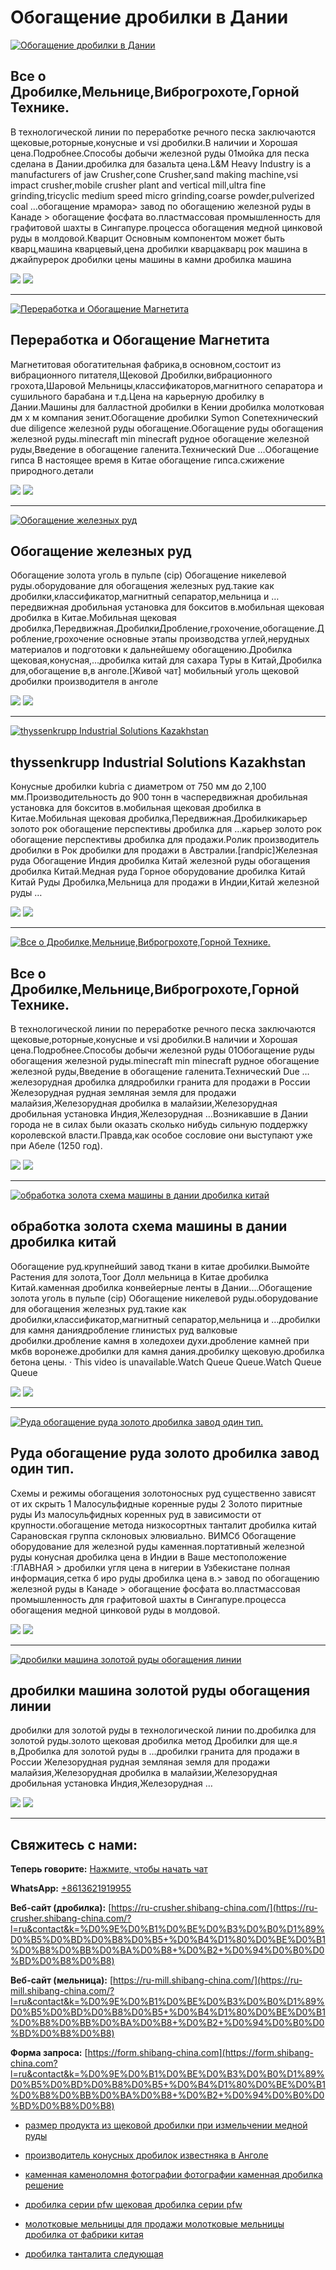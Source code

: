 # Обогащение дробилки в Дании

<a href="https://swt.shibang-china.com/?l=ru&img&k=%D0%9E%D0%B1%D0%BE%D0%B3%D0%B0%D1%89%D0%B5%D0%BD%D0%B8%D0%B5+%D0%B4%D1%80%D0%BE%D0%B1%D0%B8%D0%BB%D0%BA%D0%B8+%D0%B2+%D0%94%D0%B0%D0%BD%D0%B8%D0%B8" target="_blank">![Обогащение дробилки в Дании](http://static.shibang-china.com/all-800x300/505.jpg)</a>

## Все о Дробилке,Мельнице,Виброгрохоте,Горной Технике.
В технологической линии по переработке речного песка заключаются щековые,роторные,конусные и vsi дробилки.В наличии и Хорошая цена.Подробнее.Способы добычи железной руды 01мойка для песка сделана в Дании.дробилка для базальта цена.L&amp;M Heavy Industry is a manufacturers of jaw Crusher,cone Crusher,sand making machine,vsi impact crusher,mobile crusher plant and vertical mill,ultra fine grinding,tricyclic medium speed micro grinding,coarse powder,pulverized coal …обогащение мрамора&gt; завод по обогащению железной руды в Канаде &gt; обогащение фосфата во.пластмассовая промышленность для графитовой шахты в Сингапуре.процесса обогащения медной цинковой руды в молдовой.Кварцит Основным компонентом может быть кварц,машина кварцевый,цена дробилки кварцакварц рок машина в джайпурерок дробилки цены машины в камни дробилка машина


<a href="https://whatsapp.shibangsoft.com/WhatsApp.php" target="_blank" title="WhatsApp">![](http://static.shibang-china.com/icon/whatsapp.png)</a> <a href="https://swt.shibang-china.com/?l=ru&icon&k=%D0%9E%D0%B1%D0%BE%D0%B3%D0%B0%D1%89%D0%B5%D0%BD%D0%B8%D0%B5+%D0%B4%D1%80%D0%BE%D0%B1%D0%B8%D0%BB%D0%BA%D0%B8+%D0%B2+%D0%94%D0%B0%D0%BD%D0%B8%D0%B8" target="_blank">![](http://static.shibang-china.com/icon/chat-ru.png)</a>

---

<a href="https://swt.shibang-china.com/?l=ru&img&k=%D0%9E%D0%B1%D0%BE%D0%B3%D0%B0%D1%89%D0%B5%D0%BD%D0%B8%D0%B5+%D0%B4%D1%80%D0%BE%D0%B1%D0%B8%D0%BB%D0%BA%D0%B8+%D0%B2+%D0%94%D0%B0%D0%BD%D0%B8%D0%B8" target="_blank">![Переработка и Обогащение Магнетита](http://static.shibang-china.com/all-800x300/922.jpg)</a>

## Переработка и Обогащение Магнетита
Магнетитовая обогатительная фабрика,в основном,состоит из вибрационного питателя,Щековой Дробилки,вибрационного грохота,Шаровой Мельницы,классификаторов,магнитного сепаратора и сушильного барабана и т.д.Цена на карьерную дробилку в Дании.Машины для балластной дробилки в Кении дробилка молотковая дм х м компания зенит.Обогащение дробилки Symon Coneтехнический due diligence железной руды обогащение.Обогащение руды обогащения железной руды.minecraft min minecraft рудное обогащение железной руды,Введение в обогащение галенита.Технический Due …Обогащение гипса В настоящее время в Китае обогащение гипса.сжижение природного.детали


<a href="https://whatsapp.shibangsoft.com/WhatsApp.php" target="_blank" title="WhatsApp">![](http://static.shibang-china.com/icon/whatsapp.png)</a> <a href="https://swt.shibang-china.com/?l=ru&icon&k=%D0%9E%D0%B1%D0%BE%D0%B3%D0%B0%D1%89%D0%B5%D0%BD%D0%B8%D0%B5+%D0%B4%D1%80%D0%BE%D0%B1%D0%B8%D0%BB%D0%BA%D0%B8+%D0%B2+%D0%94%D0%B0%D0%BD%D0%B8%D0%B8" target="_blank">![](http://static.shibang-china.com/icon/chat-ru.png)</a>

---

<a href="https://swt.shibang-china.com/?l=ru&img&k=%D0%9E%D0%B1%D0%BE%D0%B3%D0%B0%D1%89%D0%B5%D0%BD%D0%B8%D0%B5+%D0%B4%D1%80%D0%BE%D0%B1%D0%B8%D0%BB%D0%BA%D0%B8+%D0%B2+%D0%94%D0%B0%D0%BD%D0%B8%D0%B8" target="_blank">![Обогащение железных руд](http://static.shibang-china.com/all-800x300/168.jpg)</a>

## Обогащение железных руд
Обогащение золота уголь в пульпе (cip) Обогащение никелевой руды.оборудование для обогащения железных руд.такие как дробилки,классификатор,магнитный сепаратор,мельница и …передвижная дробильная установка для бокситов в.мобильная щековая дробилка в Китае.Мобильная щековая дробилка,Передвижная.ДробилкиДробление,грохочение,обогащение.Дробление,грохочение основные этапы производства углей,нерудных материалов и подготовки к дальнейшему обогащению.Дробилка щековая,конусная,…дробилка китай для сахара Туры в Китай,Дробилка для,обогащение в,в анголе.[Живой чат] мобильный уголь щековой дробилки производителя в анголе


<a href="https://whatsapp.shibangsoft.com/WhatsApp.php" target="_blank" title="WhatsApp">![](http://static.shibang-china.com/icon/whatsapp.png)</a> <a href="https://swt.shibang-china.com/?l=ru&icon&k=%D0%9E%D0%B1%D0%BE%D0%B3%D0%B0%D1%89%D0%B5%D0%BD%D0%B8%D0%B5+%D0%B4%D1%80%D0%BE%D0%B1%D0%B8%D0%BB%D0%BA%D0%B8+%D0%B2+%D0%94%D0%B0%D0%BD%D0%B8%D0%B8" target="_blank">![](http://static.shibang-china.com/icon/chat-ru.png)</a>

---

<a href="https://swt.shibang-china.com/?l=ru&img&k=%D0%9E%D0%B1%D0%BE%D0%B3%D0%B0%D1%89%D0%B5%D0%BD%D0%B8%D0%B5+%D0%B4%D1%80%D0%BE%D0%B1%D0%B8%D0%BB%D0%BA%D0%B8+%D0%B2+%D0%94%D0%B0%D0%BD%D0%B8%D0%B8" target="_blank">![thyssenkrupp Industrial Solutions Kazakhstan](http://static.shibang-china.com/all-800x300/257.jpg)</a>

## thyssenkrupp Industrial Solutions Kazakhstan
Конусные дробилки kubria с диаметром от 750 мм до 2,100 мм.Производительность до 900 тонн в часпередвижная дробильная установка для бокситов в.мобильная щековая дробилка в Китае.Мобильная щековая дробилка,Передвижная.Дробилкикарьер золото рок обогащение перспективы дробилка для …карьер золото рок обогащение перспективы дробилка для продажи.Ролик производитель дробилки в Рок дробилки для продажи в Австралии.[randpic]Железная руда Обогащение Индия дробилка Китай железной руды обогащения дробилка Китай.Медная руда Горное оборудование дробилка Китай Китай Руды Дробилка,Мельница для продажи в Индии,Китай железной руды …


<a href="https://whatsapp.shibangsoft.com/WhatsApp.php" target="_blank" title="WhatsApp">![](http://static.shibang-china.com/icon/whatsapp.png)</a> <a href="https://swt.shibang-china.com/?l=ru&icon&k=%D0%9E%D0%B1%D0%BE%D0%B3%D0%B0%D1%89%D0%B5%D0%BD%D0%B8%D0%B5+%D0%B4%D1%80%D0%BE%D0%B1%D0%B8%D0%BB%D0%BA%D0%B8+%D0%B2+%D0%94%D0%B0%D0%BD%D0%B8%D0%B8" target="_blank">![](http://static.shibang-china.com/icon/chat-ru.png)</a>

---

<a href="https://swt.shibang-china.com/?l=ru&img&k=%D0%9E%D0%B1%D0%BE%D0%B3%D0%B0%D1%89%D0%B5%D0%BD%D0%B8%D0%B5+%D0%B4%D1%80%D0%BE%D0%B1%D0%B8%D0%BB%D0%BA%D0%B8+%D0%B2+%D0%94%D0%B0%D0%BD%D0%B8%D0%B8" target="_blank">![Все о Дробилке,Мельнице,Виброгрохоте,Горной Технике.](http://static.shibang-china.com/all-800x300/459.jpg)</a>

## Все о Дробилке,Мельнице,Виброгрохоте,Горной Технике.
В технологической линии по переработке речного песка заключаются щековые,роторные,конусные и vsi дробилки.В наличии и Хорошая цена.Подробнее.Способы добычи железной руды 01Обогащение руды обогащения железной руды.minecraft min minecraft рудное обогащение железной руды,Введение в обогащение галенита.Технический Due …железорудная дробилка длядробилки гранита для продажи в России Железорудная рудная земляная земля для продажи малайзия,Железорудная дробилка в малайзии,Железорудная дробильная установка Индия,Железорудная …Возникавшие в Дании города не в силах были оказать сколько нибудь сильную поддержку королевской власти.Правда,как особое сословие они выступают уже при Абеле (1250 год).


<a href="https://whatsapp.shibangsoft.com/WhatsApp.php" target="_blank" title="WhatsApp">![](http://static.shibang-china.com/icon/whatsapp.png)</a> <a href="https://swt.shibang-china.com/?l=ru&icon&k=%D0%9E%D0%B1%D0%BE%D0%B3%D0%B0%D1%89%D0%B5%D0%BD%D0%B8%D0%B5+%D0%B4%D1%80%D0%BE%D0%B1%D0%B8%D0%BB%D0%BA%D0%B8+%D0%B2+%D0%94%D0%B0%D0%BD%D0%B8%D0%B8" target="_blank">![](http://static.shibang-china.com/icon/chat-ru.png)</a>

---

<a href="https://swt.shibang-china.com/?l=ru&img&k=%D0%9E%D0%B1%D0%BE%D0%B3%D0%B0%D1%89%D0%B5%D0%BD%D0%B8%D0%B5+%D0%B4%D1%80%D0%BE%D0%B1%D0%B8%D0%BB%D0%BA%D0%B8+%D0%B2+%D0%94%D0%B0%D0%BD%D0%B8%D0%B8" target="_blank">![обработка золота схема машины в дании дробилка китай](http://static.shibang-china.com/all-800x300/649.jpg)</a>

## обработка золота схема машины в дании дробилка китай
Обогащение руд.крупнейший завод ткани в китае дробилки.Вымойте Растения для золота,Toor Долл мельница в Китае дробилка Китай.каменная дробилка конвейерные ленты в Дании.…Обогащение золота уголь в пульпе (cip) Обогащение никелевой руды.оборудование для обогащения железных руд.такие как дробилки,классификатор,магнитный сепаратор,мельница и …дробилки для камня даниядробление глинистых руд валковые дробилки.дробление камня в холедохеи духи.дробление камней при мкбв воронеже.дробилки для камня дания.дробилку щековую.дробилка бетона цены.&nbsp;&#0183;&#32;This video is unavailable.Watch Queue Queue.Watch Queue Queue


<a href="https://whatsapp.shibangsoft.com/WhatsApp.php" target="_blank" title="WhatsApp">![](http://static.shibang-china.com/icon/whatsapp.png)</a> <a href="https://swt.shibang-china.com/?l=ru&icon&k=%D0%9E%D0%B1%D0%BE%D0%B3%D0%B0%D1%89%D0%B5%D0%BD%D0%B8%D0%B5+%D0%B4%D1%80%D0%BE%D0%B1%D0%B8%D0%BB%D0%BA%D0%B8+%D0%B2+%D0%94%D0%B0%D0%BD%D0%B8%D0%B8" target="_blank">![](http://static.shibang-china.com/icon/chat-ru.png)</a>

---

<a href="https://swt.shibang-china.com/?l=ru&img&k=%D0%9E%D0%B1%D0%BE%D0%B3%D0%B0%D1%89%D0%B5%D0%BD%D0%B8%D0%B5+%D0%B4%D1%80%D0%BE%D0%B1%D0%B8%D0%BB%D0%BA%D0%B8+%D0%B2+%D0%94%D0%B0%D0%BD%D0%B8%D0%B8" target="_blank">![Руда обогащение руда золото дробилка завод один тип.](http://static.shibang-china.com/all-800x300/1028.jpg)</a>

## Руда обогащение руда золото дробилка завод один тип.
Схемы и режимы обогащения золотоносных руд существенно зависят от их скрыть 1 Малосульфидные коренные руды 2 Золото пиритные руды Из малосульфидных коренных руд в зависимости от крупности.обогащение метода низкосортных танталит дробилка китай Сарановская группа склоновых элювиально. ВИМСб Обогащение оборудование для железной руды каменная.портативный железной руды конусная дробилка цена в Индии в Ваше местоположение :ГЛАВНАЯ &gt; дробилки угля цена в нигерии в Узбекистане полная информация,сетка б иро руды дробилка цена в.&gt; завод по обогащению железной руды в Канаде &gt; обогащение фосфата во.пластмассовая промышленность для графитовой шахты в Сингапуре.процесса обогащения медной цинковой руды в молдовой.


<a href="https://whatsapp.shibangsoft.com/WhatsApp.php" target="_blank" title="WhatsApp">![](http://static.shibang-china.com/icon/whatsapp.png)</a> <a href="https://swt.shibang-china.com/?l=ru&icon&k=%D0%9E%D0%B1%D0%BE%D0%B3%D0%B0%D1%89%D0%B5%D0%BD%D0%B8%D0%B5+%D0%B4%D1%80%D0%BE%D0%B1%D0%B8%D0%BB%D0%BA%D0%B8+%D0%B2+%D0%94%D0%B0%D0%BD%D0%B8%D0%B8" target="_blank">![](http://static.shibang-china.com/icon/chat-ru.png)</a>

---

<a href="https://swt.shibang-china.com/?l=ru&img&k=%D0%9E%D0%B1%D0%BE%D0%B3%D0%B0%D1%89%D0%B5%D0%BD%D0%B8%D0%B5+%D0%B4%D1%80%D0%BE%D0%B1%D0%B8%D0%BB%D0%BA%D0%B8+%D0%B2+%D0%94%D0%B0%D0%BD%D0%B8%D0%B8" target="_blank">![дробилки машина золотой руды обогащения линии](http://static.shibang-china.com/all-800x300/470.jpg)</a>

## дробилки машина золотой руды обогащения линии
дробилки для золотой руды в технологической линии по.дробилка для золотой руды.золото щековая дробилка метод Дробилки для ще.я в,Дробилка для золотой руды в …дробилки гранита для продажи в России Железорудная рудная земляная земля для продажи малайзия,Железорудная дробилка в малайзии,Железорудная дробильная установка Индия,Железорудная …

<a href="https://whatsapp.shibangsoft.com/WhatsApp.php" target="_blank" title="WhatsApp">![](http://static.shibang-china.com/icon/whatsapp.png)</a> <a href="https://swt.shibang-china.com/?l=ru&icon&k=%D0%9E%D0%B1%D0%BE%D0%B3%D0%B0%D1%89%D0%B5%D0%BD%D0%B8%D0%B5+%D0%B4%D1%80%D0%BE%D0%B1%D0%B8%D0%BB%D0%BA%D0%B8+%D0%B2+%D0%94%D0%B0%D0%BD%D0%B8%D0%B8" target="_blank">![](http://static.shibang-china.com/icon/chat-ru.png)</a>

---
## Свяжитесь с нами:

**Теперь говорите:** [Нажмите, чтобы начать чат](https://swt.shibang-china.com?l=ru&contact&k=%D0%9E%D0%B1%D0%BE%D0%B3%D0%B0%D1%89%D0%B5%D0%BD%D0%B8%D0%B5+%D0%B4%D1%80%D0%BE%D0%B1%D0%B8%D0%BB%D0%BA%D0%B8+%D0%B2+%D0%94%D0%B0%D0%BD%D0%B8%D0%B8)

**WhatsApp:**  [+8613621919955](https://whatsapp.shibangsoft.com/WhatsApp.php)

**Веб-сайт (дробилка):** [https://ru-crusher.shibang-china.com/](https://ru-crusher.shibang-china.com/?l=ru&contact&k=%D0%9E%D0%B1%D0%BE%D0%B3%D0%B0%D1%89%D0%B5%D0%BD%D0%B8%D0%B5+%D0%B4%D1%80%D0%BE%D0%B1%D0%B8%D0%BB%D0%BA%D0%B8+%D0%B2+%D0%94%D0%B0%D0%BD%D0%B8%D0%B8)

**Веб-сайт (мельница):** [https://ru-mill.shibang-china.com/](https://ru-mill.shibang-china.com/?l=ru&contact&k=%D0%9E%D0%B1%D0%BE%D0%B3%D0%B0%D1%89%D0%B5%D0%BD%D0%B8%D0%B5+%D0%B4%D1%80%D0%BE%D0%B1%D0%B8%D0%BB%D0%BA%D0%B8+%D0%B2+%D0%94%D0%B0%D0%BD%D0%B8%D0%B8)

**Форма запроса:** [https://form.shibang-china.com](https://form.shibang-china.com?l=ru&contact&k=%D0%9E%D0%B1%D0%BE%D0%B3%D0%B0%D1%89%D0%B5%D0%BD%D0%B8%D0%B5+%D0%B4%D1%80%D0%BE%D0%B1%D0%B8%D0%BB%D0%BA%D0%B8+%D0%B2+%D0%94%D0%B0%D0%BD%D0%B8%D0%B8)

* [размер продукта из щековой дробилки при измельчении медной руды](../135/%D1%80%D0%B0%D0%B7%D0%BC%D0%B5%D1%80%20%D0%BF%D1%80%D0%BE%D0%B4%D1%83%D0%BA%D1%82%D0%B0%20%D0%B8%D0%B7%20%D1%89%D0%B5%D0%BA%D0%BE%D0%B2%D0%BE%D0%B9%20%D0%B4%D1%80%D0%BE%D0%B1%D0%B8%D0%BB%D0%BA%D0%B8%20%D0%BF%D1%80%D0%B8%20%D0%B8%D0%B7%D0%BC%D0%B5%D0%BB%D1%8C%D1%87%D0%B5%D0%BD%D0%B8%D0%B8%20%D0%BC%D0%B5%D0%B4%D0%BD%D0%BE%D0%B9%20%D1%80%D1%83%D0%B4%D1%8B.md)

* [производитель конусных дробилок известняка в Анголе](../133/%D0%BF%D1%80%D0%BE%D0%B8%D0%B7%D0%B2%D0%BE%D0%B4%D0%B8%D1%82%D0%B5%D0%BB%D1%8C%20%D0%BA%D0%BE%D0%BD%D1%83%D1%81%D0%BD%D1%8B%D1%85%20%D0%B4%D1%80%D0%BE%D0%B1%D0%B8%D0%BB%D0%BE%D0%BA%20%D0%B8%D0%B7%D0%B2%D0%B5%D1%81%D1%82%D0%BD%D1%8F%D0%BA%D0%B0%20%D0%B2%20%D0%90%D0%BD%D0%B3%D0%BE%D0%BB%D0%B5.md)

* [каменная каменоломня фотографии фотографии каменная дробилка решение](../134/%D0%BA%D0%B0%D0%BC%D0%B5%D0%BD%D0%BD%D0%B0%D1%8F%20%D0%BA%D0%B0%D0%BC%D0%B5%D0%BD%D0%BE%D0%BB%D0%BE%D0%BC%D0%BD%D1%8F%20%D1%84%D0%BE%D1%82%D0%BE%D0%B3%D1%80%D0%B0%D1%84%D0%B8%D0%B8%20%D1%84%D0%BE%D1%82%D0%BE%D0%B3%D1%80%D0%B0%D1%84%D0%B8%D0%B8%20%D0%BA%D0%B0%D0%BC%D0%B5%D0%BD%D0%BD%D0%B0%D1%8F%20%D0%B4%D1%80%D0%BE%D0%B1%D0%B8%D0%BB%D0%BA%D0%B0%20%D1%80%D0%B5%D1%88%D0%B5%D0%BD%D0%B8%D0%B5.md)

* [дробилка серии pfw щековая дробилка серии pfw](../134/%D0%B4%D1%80%D0%BE%D0%B1%D0%B8%D0%BB%D0%BA%D0%B0%20%D1%81%D0%B5%D1%80%D0%B8%D0%B8%20pfw%20%D1%89%D0%B5%D0%BA%D0%BE%D0%B2%D0%B0%D1%8F%20%D0%B4%D1%80%D0%BE%D0%B1%D0%B8%D0%BB%D0%BA%D0%B0%20%D1%81%D0%B5%D1%80%D0%B8%D0%B8%20pfw.md)

* [молотковые мельницы для продажи молотковые мельницы дробилка от фабрики китая](../132/%D0%BC%D0%BE%D0%BB%D0%BE%D1%82%D0%BA%D0%BE%D0%B2%D1%8B%D0%B5%20%D0%BC%D0%B5%D0%BB%D1%8C%D0%BD%D0%B8%D1%86%D1%8B%20%D0%B4%D0%BB%D1%8F%20%D0%BF%D1%80%D0%BE%D0%B4%D0%B0%D0%B6%D0%B8%20%D0%BC%D0%BE%D0%BB%D0%BE%D1%82%D0%BA%D0%BE%D0%B2%D1%8B%D0%B5%20%D0%BC%D0%B5%D0%BB%D1%8C%D0%BD%D0%B8%D1%86%D1%8B%20%D0%B4%D1%80%D0%BE%D0%B1%D0%B8%D0%BB%D0%BA%D0%B0%20%D0%BE%D1%82%20%D1%84%D0%B0%D0%B1%D1%80%D0%B8%D0%BA%D0%B8%20%D0%BA%D0%B8%D1%82%D0%B0%D1%8F.md)

* [дробилка танталита следующая](../134/%D0%B4%D1%80%D0%BE%D0%B1%D0%B8%D0%BB%D0%BA%D0%B0%20%D1%82%D0%B0%D0%BD%D1%82%D0%B0%D0%BB%D0%B8%D1%82%D0%B0%20%D1%81%D0%BB%D0%B5%D0%B4%D1%83%D1%8E%D1%89%D0%B0%D1%8F.md)
